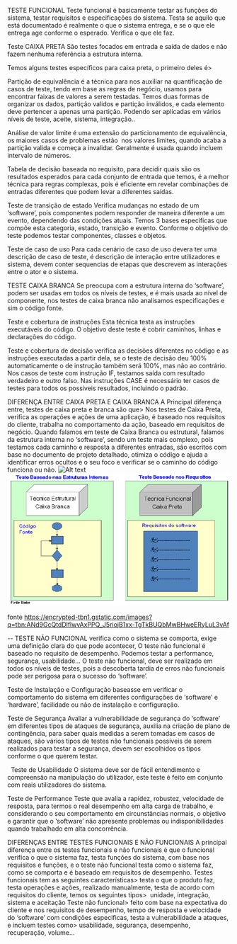 
TESTE FUNCIONAL 
Teste funcional é basicamente testar as funções do sistema, testar requisitos e especificações do sistema. Testa se aquilo que está documentado é realmente o que o sistema entrega, e se o que ele entrega age conforme o esperado. Verifica o que ele faz.

Teste CAIXA PRETA
São testes focados em entrada e saída de dados e não fazem nenhuma referência a estrutura interna. 

Temos alguns testes específicos para caixa preta, o primeiro deles é> 

Partição de equivalência 
é a técnica para nos auxiliar na quantificação de casos de teste, tendo em base as regras de negócio, usamos para encontrar faixas de valores a serem testadas.
Temos duas formas de organizar os dados, partição validos e partição inválidos, e cada elemento deve pertencer a apenas uma partição.
Podendo ser aplicadas em vários níveis de teste, aceite, sistema, integração..

Análise de valor limite
é uma extensão do particionamento de equivalência, os maiores casos de problemas estão  nos valores limites, quando acaba a partição valida e começa a invalidar. Geralmente é usada quando incluem intervalo de números. 

Tabela de decisão 
baseada no requisito, para decidir quais são os resultados esperados para cada conjunto de entrada que temos, é a melhor técnica para regras complexas, pois é eficiente em revelar combinações de entradas diferentes que podem levar a diferentes saídas.

Teste de transição de estado
Verifica mudanças no estado de um ‘software’, pois componentes podem responder de maneira diferente a um evento, dependendo das condições atuais. Temos 3 bases específicas que compõe esta categoria,  estado, transição e evento.
Conforme o objetivo do teste podemos testar componentes, classes e objetos.

Teste de caso de uso
Para cada cenário de caso de uso devera ter uma descrição de caso de teste, é descrição de interação entre utilizadores e sistema, devem conter sequencias de etapas que descrevem as interações entre o ator e o sistema.

TESTE CAIXA BRANCA
Se preocupa com a estrutura interna do ‘software’, podem ser usadas em todos os níveis de testes, e é mais usada ao nível de componente, nos testes de caixa branca não analisamos especificações e sim o código fonte.

Teste e cobertura de instruções
Esta técnica testa as instruções executáveis do código. O objetivo deste teste é cobrir caminhos, linhas e declarações do código.

Teste e cobertura de decisão
verifica as decisões diferentes no código e as instruções executadas a partir dela, se o teste de decisão deu 100% automaticamente o de instrução também será 100%, mas não ao contrário.
Nos casos de teste com instrução IF, testamos saída com resultado verdadeiro e outro falso.
Nas instruções CASE é necessário ter casos de testes para todos os possíveis resultados, incluindo o padrão.


DIFERENÇA ENTRE CAIXA PRETA E CAIXA BRANCA 
A Principal diferença entre, testes de caixa preta e branca são que>
Nos testes de Caixa Preta, verifica as operações e ações de uma aplicação, é baseado nos requisitos do cliente, trabalha no comportamento da ação, baseado em requisitos de negócio.
Quando falamos em teste de Caixa Branca ou estrutural, falamos da estrutura interna no ‘software’, sendo um teste mais complexo, pois testamos cada caminho e resposta a diferentes entradas, são escritos com base no documento de projeto detalhado, otimiza o código e ajuda a identificar erros ocultos e o seu foco e verificar se o caminho do código funciona ou não.
![Alt text](../../../../../Downloads/Estrat%C3%A9gia%20de%20Marketing%20(1).jpg)
![Alt text](Imagem%20caixa%20branca%20e%20preta.png)

fonte https://encrypted-tbn1.gstatic.com/images?q=tbn:ANd9GcQtdDlflwvAxPPQ_J5riojB1xx-TgTkBUQbMwBHweERyLuL3vAf


-- TESTE NÃO FUNCIONAL
verifica como o sistema se comporta, exige uma definição clara do que pode acontecer, O teste não funcional é baseado no requisito de desempenho. Podemos testar a performance, segurança, usabilidade... 
O teste não funcional, deve ser realizado em todos os níveis de testes, pois a descoberta tardia de erros não funcionais pode ser perigosa para o sucesso do ‘software’. 

Teste de Instalação e Configuração
baseasse em verificar o comportamento do sistema em diferentes configurações de ‘software’ e ‘hardware’, facilidade ou não de instalação e configuração.


Teste de Segurança
Avaliar a vulnerabilidade de segurança do ‘software’ em diferentes tipos de ataques de segurança, auxilia na criação de plano de contingência, para saber quais medidas a serem tomadas em casos de ataques, são vários tipos de testes não funcionais possíveis de serem realizados para testar a segurança, devem ser escolhidos os tipos conforme o que querem testar.

 
Teste de Usabilidade
O sistema deve ser de fácil entendimento e compreensão na manipulação do utilizador, este teste é feito em conjunto com reais utilizadores do sistema.

Teste de Performance
Teste que avalia a rapidez, robustez, velocidade de resposta, para termos o real desempenho em alta carga de trabalho, e considerando o seu comportamento em circunstâncias normais, o objetivo e garantir que o ‘software’ não apresente problemas ou indisponibilidades quando trabalhado em alta concorrência. 

DIFERENÇAS ENTRE TESTES FUNCIONAIS E NÃO FUNCIONAIS
A principal diferença entre os testes funcionais e não funcionais é que o funcional verifica o que o sistema faz, testa funções do sistema, com base nos requisitos e funções, e o teste não funcional testa como o sistema faz, como se comporta e é baseado em requisitos de desempenho.
Testes funcionais tem as seguintes características> testa o que o produto faz, testa operações e ações, realizado manualmente, testa de acordo com requisitos do cliente, temos os seguintes tipos>  unidade, integração, sistema e aceitação
Teste não funcional> feito com base na expectativa do cliente e nos requisitos de desempenho, tempo de resposta e velocidade do ‘software’ com condições especificas, testa a vulnerabilidade a ataques, e incluem testes como> usabilidade, segurança, desempenho, recuperação, volume... 






